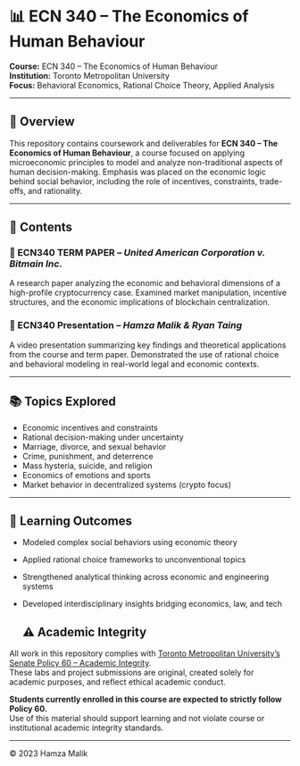# 📊 ECN 340 – The Economics of Human Behaviour  
**Course:** ECN 340 – The Economics of Human Behaviour  
**Institution:** Toronto Metropolitan University  
**Focus:** Behavioral Economics, Rational Choice Theory, Applied Analysis

---

## 📘 Overview

This repository contains coursework and deliverables for **ECN 340 – The Economics of Human Behaviour**, a course focused on applying microeconomic principles to model and analyze non-traditional aspects of human decision-making. Emphasis was placed on the economic logic behind social behavior, including the role of incentives, constraints, trade-offs, and rationality.

---

## 📂 Contents

### 📄 ECN340 TERM PAPER – *United American Corporation v. Bitmain Inc.*  
A research paper analyzing the economic and behavioral dimensions of a high-profile cryptocurrency case. Examined market manipulation, incentive structures, and the economic implications of blockchain centralization.

### 🎥 ECN340 Presentation – *Hamza Malik & Ryan Taing*  
A video presentation summarizing key findings and theoretical applications from the course and term paper. Demonstrated the use of rational choice and behavioral modeling in real-world legal and economic contexts.

---

## 📚 Topics Explored

- Economic incentives and constraints  
- Rational decision-making under uncertainty  
- Marriage, divorce, and sexual behavior  
- Crime, punishment, and deterrence  
- Mass hysteria, suicide, and religion  
- Economics of emotions and sports  
- Market behavior in decentralized systems (crypto focus)

---

## 🎯 Learning Outcomes

- Modeled complex social behaviors using economic theory  
- Applied rational choice frameworks to unconventional topics  
- Strengthened analytical thinking across economic and engineering systems  
- Developed interdisciplinary insights bridging economics, law, and tech


  ## ⚠️ Academic Integrity

All work in this repository complies with [Toronto Metropolitan University’s Senate Policy 60 – Academic Integrity](https://www.torontomu.ca/senate/policies/pol60.pdf).  
These labs and project submissions are original, created solely for academic purposes, and reflect ethical academic conduct.

**Students currently enrolled in this course are expected to strictly follow Policy 60.**  
Use of this material should support learning and not violate course or institutional academic integrity standards.

---

© 2023 Hamza Malik

